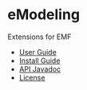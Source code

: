 eModeling
=======

Extensions for EMF

* [User Guide](https://github.com/BryanHunt/eModeling/wiki/User-Guide)
* [Install Guide](https://github.com/BryanHunt/eModeling/wiki/Install-Guide)
* [API Javadoc](http://bryanhunt.github.com/eModeling/releases/1.0.0/api)
* [License](http://www.eclipse.org/legal/epl-v10.html)
